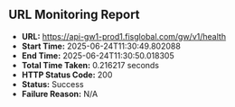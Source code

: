 ## URL Monitoring Report

- **URL:** https://api-gw1-prod1.fisglobal.com/gw/v1/health
- **Start Time:** 2025-06-24T11:30:49.802088
- **End Time:** 2025-06-24T11:30:50.018305
- **Total Time Taken:** 0.216217 seconds
- **HTTP Status Code:** 200
- **Status:** Success
- **Failure Reason:** N/A
